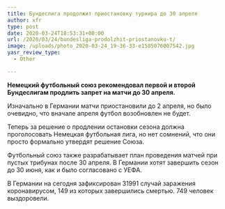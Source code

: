 ```yaml
---
title: Бундеслига продолжит приостановку турнира до 30 апреля
author: xfr
type: post
date: 2020-03-24T18:53:31+00:00
url: /2020/03/24/bundesliga-prodolzhit-priostanovku-t/
image: /uploads/photo_2020-03-24_19-36-33-e1585076007542.jpg
yasr_review_type:
  - Other

---
```

**Немецкий футбольный союз рекомендовал первой и второй Бундеслигам продлить запрет на матчи до 30 апреля.**

Изначально в Германии матчи приостановили до 2 апреля, но было очевидно, что вначале апреля футбол возобновлен не будет.

Теперь за решение о продлении остановки сезона должна проголосовать Немецкая футбольная лига, но нет сомнений, что они просто формально утвердят решение Союза.

Футбольный союз также разрабатывает план проведения матчей при пустых трибунах после 30 апреля. В Германии хотят завершить сезон до 30 июня, как и было согласовано с УЕФА.

В Германии на сегодня зафиксирован 31991 случай заражения коронавирусом, 149 из которых завершились смертью. 749 человек выздоровели.